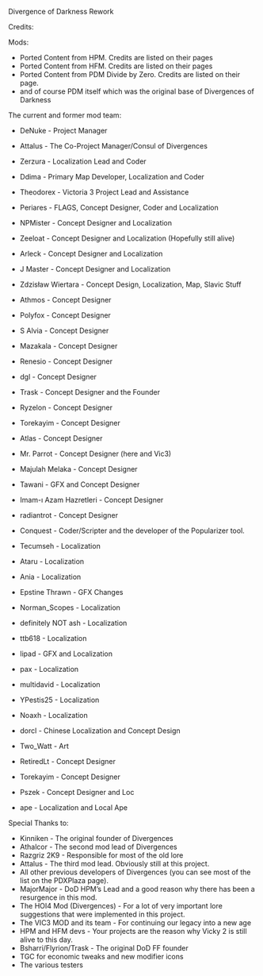Divergence of Darkness Rework

Credits:

Mods:
- Ported Content from HPM. Credits are listed on their pages
- Ported Content from HFM. Credits are listed on their pages
- Ported Content from PDM Divide by Zero. Credits are listed on their page.
- and of course PDM itself which was the original base of Divergences of Darkness

The current and former mod team:

-  DeNuke - Project Manager
-  Attalus - The Co-Project Manager/Consul of Divergences
-  Zerzura - Localization Lead and Coder
-  Ddima - Primary Map Developer, Localization and Coder

-  Theodorex - Victoria 3 Project Lead and Assistance
-  Periares - FLAGS, Concept Designer, Coder and Localization
-  NPMister - Concept Designer and Localization
-  Zeeloat - Concept Designer and Localization (Hopefully still alive)
-  Arleck - Concept Designer and Localization
-  J Master - Concept Designer and Localization
-  Zdzisław Wiertara - Concept Design, Localization, Map, Slavic Stuff
-  Athmos - Concept Designer
-  Polyfox - Concept Designer
-  S Alvia - Concept Designer 
-  Mazakala - Concept Designer
-  Renesio - Concept Designer
-  dgl - Concept Designer
-  Trask - Concept Designer and the Founder
-  Ryzelon - Concept Designer
-  Torekayim - Concept Designer
-  Atlas - Concept Designer
-  Mr. Parrot - Concept Designer (here and Vic3)
-  Majulah Melaka - Concept Designer
-  Tawani - GFX and Concept Designer
-  Imam-ı Azam Hazretleri - Concept Designer
-  radiantrot - Concept Designer
-  Conquest - Coder/Scripter and the developer of the Popularizer tool.
-  Tecumseh - Localization
-  Ataru - Localization
-  Ania - Localization
-  Epstine Thrawn - GFX Changes
-  Norman_Scopes - Localization
-  definitely NOT ash - Localization
-  ttb618 - Localization
-  lipad - GFX and Localization
-  pax - Localization
-  multidavid - Localization
-  YPestis25 - Localization
-  Noaxh - Localization
-  dorcl - Chinese Localization and Concept Design
-  Two_Watt - Art
-  RetiredLt - Concept Designer
-  Torekayim - Concept Designer
-  Pszek - Concept Designer and Loc
-  ape - Localization and Local Ape

Special Thanks to:

- Kinniken - The original founder of Divergences
- Athalcor - The second mod lead of Divergences
- Razgriz 2K9 - Responsible for most of the old lore
- Attalus - The third mod lead. Obviously still at this project.
- All other previous developers of Divergences (you can see most of the list on the PDXPlaza page).
- MajorMajor - DoD HPM’s Lead and a good reason why there has been a resurgence in this mod.
- The HOI4 Mod (Divergences) - For a lot of very important lore suggestions that were implemented in this project.
- The VIC3 MOD and its team - For continuing our legacy into a new age
- HPM and HFM devs - Your projects are the reason why Vicky 2 is still alive to this day.
- Bsharri/Flyrion/Trask - The original DoD FF founder
- TGC for economic tweaks and new modifier icons
- The various testers
